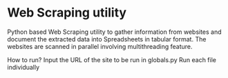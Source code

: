 # Web Scraping utility

Python based Web Scraping utility to gather information from websites and document the extracted data into Spreadsheets in tabular format. The websites are scanned in parallel involving multithreading feature.

How to run?
Input the URL of the site to be run in globals.py
Run each file individually
